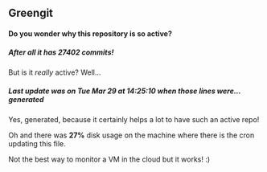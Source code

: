 ## Greengit

#### Do you wonder why this repository is so active?

##### After all it has 27402 commits!

But is it *really* active? Well...

##### Last update was on Tue Mar 29 at 14:25:10 when those lines were... generated

Yes, generated, because it certainly helps a lot to have such an active repo!

Oh and there was **27%** disk usage on the machine
where there is the cron updating this file.

Not the best way to monitor a VM in the cloud but it works! :)
